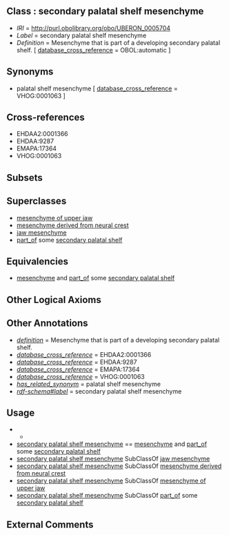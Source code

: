 
## Class : secondary palatal shelf mesenchyme

 * *IRI* = http://purl.obolibrary.org/obo/UBERON_0005704
 * *Label* = secondary palatal shelf mesenchyme
 * *Definition* = Mesenchyme that is part of a developing secondary palatal shelf. [ [database_cross_reference](../../ef/oboInOwl#hasDbXref.md) = OBOL:automatic ]

## Synonyms

 * palatal shelf mesenchyme [ [database_cross_reference](../../ef/oboInOwl#hasDbXref.md) = VHOG:0001063 ]

## Cross-references

 * EHDAA2:0001366
 * EHDAA:9287
 * EMAPA:17364
 * VHOG:0001063

## Subsets


## Superclasses

 * [mesenchyme of upper jaw](../../UBERON/23/UBERON_0003323.md)
 * [mesenchyme derived from neural crest](../../UBERON/87/UBERON_0014387.md)
 * [jaw mesenchyme](../../UBERON/95/UBERON_0034995.md)
 * [part_of](../../BFO/50/BFO_0000050.md) some [secondary palatal shelf](../../UBERON/19/UBERON_0005619.md)

## Equivalencies

 * [mesenchyme](../../UBERON/04/UBERON_0003104.md) and [part_of](../../BFO/50/BFO_0000050.md) some [secondary palatal shelf](../../UBERON/19/UBERON_0005619.md)

## Other Logical Axioms


## Other Annotations

 * *[definition](../../IAO/15/IAO_0000115.md)* = Mesenchyme that is part of a developing secondary palatal shelf.
 * *[database_cross_reference](../../ef/oboInOwl#hasDbXref.md)* = EHDAA2:0001366
 * *[database_cross_reference](../../ef/oboInOwl#hasDbXref.md)* = EHDAA:9287
 * *[database_cross_reference](../../ef/oboInOwl#hasDbXref.md)* = EMAPA:17364
 * *[database_cross_reference](../../ef/oboInOwl#hasDbXref.md)* = VHOG:0001063
 * *[has_related_synonym](../../ym/oboInOwl#hasRelatedSynonym.md)* = palatal shelf mesenchyme
 * *[rdf-schema#label](../../el/rdf-schema#label.md)* = secondary palatal shelf mesenchyme

## Usage

 * -
 * [secondary palatal shelf mesenchyme](../../UBERON/04/UBERON_0005704.md) == [mesenchyme](../../UBERON/04/UBERON_0003104.md) and [part_of](../../BFO/50/BFO_0000050.md) some [secondary palatal shelf](../../UBERON/19/UBERON_0005619.md)
 * [secondary palatal shelf mesenchyme](../../UBERON/04/UBERON_0005704.md) SubClassOf [jaw mesenchyme](../../UBERON/95/UBERON_0034995.md)
 * [secondary palatal shelf mesenchyme](../../UBERON/04/UBERON_0005704.md) SubClassOf [mesenchyme derived from neural crest](../../UBERON/87/UBERON_0014387.md)
 * [secondary palatal shelf mesenchyme](../../UBERON/04/UBERON_0005704.md) SubClassOf [mesenchyme of upper jaw](../../UBERON/23/UBERON_0003323.md)
 * [secondary palatal shelf mesenchyme](../../UBERON/04/UBERON_0005704.md) SubClassOf [part_of](../../BFO/50/BFO_0000050.md) some [secondary palatal shelf](../../UBERON/19/UBERON_0005619.md)

## External Comments

